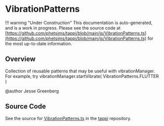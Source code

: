 # VibrationPatterns

!!! warning "Under Construction"
    This documentation is auto-generated, and is a work in progress. Please see the source code at
    [https://github.com/phetsims/tappi/blob/main/js/VibrationPatterns.ts](https://github.com/phetsims/tappi/blob/main/js/VibrationPatterns.ts) for the most up-to-date information.

## Overview

Collection of reusable patterns that may be useful with vibrationManager. For example, try
vibrationManager.startVibrate( VibrationPatterns.FLUTTER )

@author Jesse Greenberg



## Source Code

See the source for [VibrationPatterns.ts](https://github.com/phetsims/tappi/blob/main/js/VibrationPatterns.ts) in the [tappi](https://github.com/phetsims/tappi) repository.
